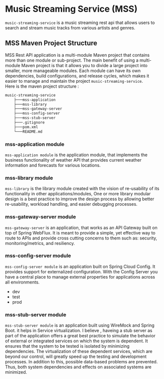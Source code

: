 # Music Streaming Service (MSS)
`music-streaming-service` is a music streaming rest api that allows users to search and stream music tracks from various artists and genres.

## MSS Maven Project Structure
MSS Rest API application is a multi-module Maven project that contains more than one module or sub-project. The main benefit of using a multi-module Maven project is that it allows you to divide a large project into smaller, more manageable modules. Each module can have its own dependencies, build configurations, and release cycles, which makes it easier to manage and maintain the project `music-streaming-service`.  <br>Here is the maven project structure : 
```bash
music-streaming-service
    ├───mss-application
    ├───mss-library
    ├───mss-gateway-server
    ├───mss-config-server
    ├───mss-stub-server
    ├───.gitignore
    ├───pom.xml
    └───README.md
```
### mss-application module
`mss-application module` is the application module, that implements the business functionality of weather API that provides current weather information and forecasts for various locations.
### mss-library module
`mss-library` is the library module created with the vision of re-usability of its functionality in other applications/modules, One or more library modular design is a best practice to improve the design process by allowing better re-usability, workload handling, and easier debugging processes.
### mss-gateway-server module
`mss-gateway-server` is an application, that works as an API Gateway built on top of Spring WebFlux. It is meant to provide a simple, yet effective way to route to APIs and provide cross cutting concerns to them such as: security, monitoring/metrics, and resiliency.
### mss-config-server module
`mss-config-server module` is an application built on Spring Cloud Config. It provides support for externalized configuration. With the Config Server you have a central place to manage external properties for applications across all environments.
* dev
* test
* prod
### mss-stub-server module
`mss-stub-server module` is an application built using WireMock and Spring Boot. it helps in Service virtualization. I believe , haveing a stub server as part of the application offers a great best practice to simulate the behavior of external or integrated services on which the system is dependent. It ensures that the system to be tested is isolated by minimizing dependencies. The virtualization of these dependent services, which are beyond our control, will greatly speed up the testing and development processes. In addition to this, possible data-based problems are prevented. Thus, both system dependencies and effects on associated systems are minimized.

